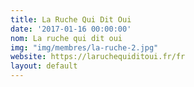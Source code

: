 ```yaml
---
title: La Ruche Qui Dit Oui
date: '2017-01-16 00:00:00'
nom: La ruche qui dit oui
img: "img/membres/la-ruche-2.jpg"
website: https://laruchequiditoui.fr/fr
layout: default
---
```

